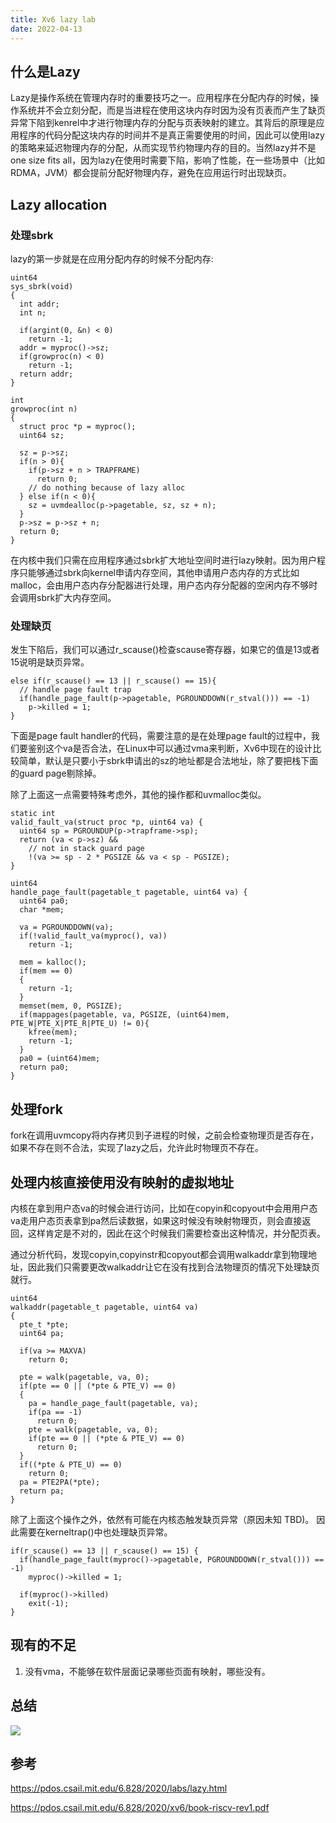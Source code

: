 ```yaml
---
title: Xv6 lazy lab
date: 2022-04-13
---
```


## 什么是Lazy

Lazy是操作系统在管理内存时的重要技巧之一。应用程序在分配内存的时候，操作系统并不会立刻分配，而是当进程在使用这块内存时因为没有页表而产生了缺页异常下陷到kenrel中才进行物理内存的分配与页表映射的建立。其背后的原理是应用程序的代码分配这块内存的时间并不是真正需要使用的时间，因此可以使用lazy的策略来延迟物理内存的分配，从而实现节约物理内存的目的。当然lazy并不是one size fits all，因为lazy在使用时需要下陷，影响了性能，在一些场景中（比如RDMA，JVM）都会提前分配好物理内存，避免在应用运行时出现缺页。

## Lazy allocation

### 处理sbrk

lazy的第一步就是在应用分配内存的时候不分配内存:

```
uint64
sys_sbrk(void)
{
  int addr;
  int n;

  if(argint(0, &n) < 0)
    return -1;
  addr = myproc()->sz;
  if(growproc(n) < 0)
    return -1;
  return addr;
}

int
growproc(int n)
{
  struct proc *p = myproc();
  uint64 sz;

  sz = p->sz;
  if(n > 0){
    if(p->sz + n > TRAPFRAME)
      return 0;
    // do nothing because of lazy alloc
  } else if(n < 0){
    sz = uvmdealloc(p->pagetable, sz, sz + n);
  }
  p->sz = p->sz + n;
  return 0;
}
```

在内核中我们只需在应用程序通过sbrk扩大地址空间时进行lazy映射。因为用户程序只能够通过sbrk向kernel申请内存空间，其他申请用户态内存的方式比如malloc，会由用户态内存分配器进行处理，用户态内存分配器的空闲内存不够时会调用sbrk扩大内存空间。

### 处理缺页

发生下陷后，我们可以通过r\_scause()检查scause寄存器，如果它的值是13或者15说明是缺页异常。

```
else if(r_scause() == 13 || r_scause() == 15){
  // handle page fault trap
  if(handle_page_fault(p->pagetable, PGROUNDDOWN(r_stval())) == -1)
    p->killed = 1;
}
```

下面是page fault handler的代码，需要注意的是在处理page fault的过程中，我们要鉴别这个va是否合法，在Linux中可以通过vma来判断，Xv6中现在的设计比较简单，默认是只要小于sbrk申请出的sz的地址都是合法地址，除了要把栈下面的guard page剔除掉。

除了上面这一点需要特殊考虑外，其他的操作都和uvmalloc类似。

```
static int
valid_fault_va(struct proc *p, uint64 va) {
  uint64 sp = PGROUNDUP(p->trapframe->sp);
  return (va < p->sz) &&
    // not in stack guard page
    !(va >= sp - 2 * PGSIZE && va < sp - PGSIZE);
}

uint64
handle_page_fault(pagetable_t pagetable, uint64 va) {
  uint64 pa0;
  char *mem;

  va = PGROUNDDOWN(va);
  if(!valid_fault_va(myproc(), va))
    return -1;

  mem = kalloc();
  if(mem == 0)
  {
    return -1;
  }
  memset(mem, 0, PGSIZE);
  if(mappages(pagetable, va, PGSIZE, (uint64)mem, PTE_W|PTE_X|PTE_R|PTE_U) != 0){
    kfree(mem);
    return -1;
  }
  pa0 = (uint64)mem;
  return pa0;
}

```

## 处理fork

fork在调用uvmcopy将内存拷贝到子进程的时候，之前会检查物理页是否存在，如果不存在则不合法，实现了lazy之后，允许此时物理页不存在。

## 处理内核直接使用没有映射的虚拟地址

内核在拿到用户态va的时候会进行访问，比如在copyin和copyout中会用用户态va走用户态页表拿到pa然后读数据，如果这时候没有映射物理页，则会直接返回，这样肯定是不对的，因此在这个时候我们需要检查出这种情况，并分配页表。

通过分析代码，发现copyin,copyinstr和copyout都会调用walkaddr拿到物理地址，因此我们只需要更改walkaddr让它在没有找到合法物理页的情况下处理缺页就行。

```
uint64
walkaddr(pagetable_t pagetable, uint64 va)
{
  pte_t *pte;
  uint64 pa;

  if(va >= MAXVA)
    return 0;

  pte = walk(pagetable, va, 0);
  if(pte == 0 || (*pte & PTE_V) == 0)
  {
    pa = handle_page_fault(pagetable, va);
    if(pa == -1)
      return 0;
    pte = walk(pagetable, va, 0);
    if(pte == 0 || (*pte & PTE_V) == 0)
      return 0;
  }
  if((*pte & PTE_U) == 0)
    return 0;
  pa = PTE2PA(*pte);
  return pa;
}
```

除了上面这个操作之外，依然有可能在内核态触发缺页异常（原因未知 TBD)。 因此需要在kerneltrap()中也处理缺页异常。


```
if(r_scause() == 13 || r_scause() == 15) {
  if(handle_page_fault(myproc()->pagetable, PGROUNDDOWN(r_stval())) == -1)
    myproc()->killed = 1;

  if(myproc()->killed)
    exit(-1);
}
```

## 现有的不足

1. 没有vma，不能够在软件层面记录哪些页面有映射，哪些没有。

## 总结

![](../static/lazy_time_spend.png)

## 参考

https://pdos.csail.mit.edu/6.828/2020/labs/lazy.html

https://pdos.csail.mit.edu/6.828/2020/xv6/book-riscv-rev1.pdf
